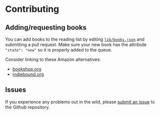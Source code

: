 # Contributing

## Adding/requesting books

You can add books to the reading list by editing [`lib/books.json`](./lib/books.json) and submitting a pull request. Make sure your new book has the attribute `"state": "new"` so it is properly added to the queue.

Consider linking to these Amazon alternatives:

- [bookshop.org](https://bookshop.org/)
- [indiebound.org](https://www.indiebound.org/)

## Issues

If you experience any problems out in the wild, please [submit an issue](https://github.com/mgmarlow/tech-book-club/issues) to the Github repository.
